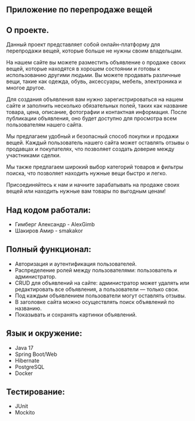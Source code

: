 ## Приложение по перепродаже вещей

## О проекте.

Данный проект представляет собой онлайн-платформу для перепродажи вещей, которые больше не нужны своим владельцам.

На нашем сайте вы можете разместить объявление о продаже своих вещей, которые находятся в хорошем состоянии и готовы к
использованию другими людьми. Вы можете продавать различные вещи, такие как одежда, обувь, аксессуары, мебель,
электроника и многое другое.

Для создания объявления вам нужно зарегистрироваться на нашем сайте и заполнить несколько обязательных полей, таких как
название товара, цена, описание, фотографии и контактная информация. После публикации объявления, оно будет доступно для
просмотра всем пользователям нашего сайта.

Мы предлагаем удобный и безопасный способ покупки и продажи вещей. Каждый пользователь нашего сайта может оставлять
отзывы о продавцах и покупателях, что позволяет создать доверие между участниками сделки.

Мы также предлагаем широкий выбор категорий товаров и фильтры поиска, что позволяет находить нужные вещи быстро и легко.

Присоединяйтесь к нам и начните зарабатывать на продаже своих вещей или находить нужные вам товары по выгодным ценам!

## Над кодом работали:

- Гимберг Александр - AlexGimb
- Шакиров Амир - smakakor

## Полный функционал:

- Авторизация и аутентификация пользователей.
- Распределение ролей между пользователями: пользователь и администратор.
- CRUD для объявлений на сайте: администратор может удалять или редактировать все объявления, а пользователи — только
  свои.
- Под каждым объявлением пользователи могут оставлять отзывы.
- В заголовке сайта можно осуществлять поиск объявлений по названию.
- Показывать и сохранять картинки объявлений.

## Язык и окружение:

- Java 17
- Spring Boot/Web
- Hibernate
- PostgreSQL
- Docker

## Тестирование:

- JUnit
- Mockito